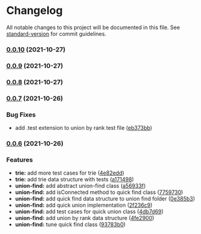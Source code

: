 # Changelog

All notable changes to this project will be documented in this file. See [standard-version](https://github.com/conventional-changelog/standard-version) for commit guidelines.

### [0.0.10](https://github.com/orkhan-huseyn/jollections/compare/v0.0.9...v0.0.10) (2021-10-27)

### [0.0.9](https://github.com/orkhan-huseyn/jollections/compare/v0.0.8...v0.0.9) (2021-10-27)

### [0.0.8](https://github.com/orkhan-huseyn/jollections/compare/v0.0.7...v0.0.8) (2021-10-27)

### [0.0.7](https://github.com/orkhan-huseyn/jollections/compare/v0.0.6...v0.0.7) (2021-10-26)


### Bug Fixes

* add .test extension to union by rank test file ([eb373bb](https://github.com/orkhan-huseyn/jollections/commit/eb373bb9a82faad573b4013c2e2a87543f62764c))

### [0.0.6](https://github.com/orkhan-huseyn/jollections/compare/v0.0.5...v0.0.6) (2021-10-26)


### Features

* **trie:** add more test cases for trie ([4e82edd](https://github.com/orkhan-huseyn/jollections/commit/4e82edd8faffaaf931e8262d2739c2c6290751c3))
* **trie:** add trie data structure with tests ([a171498](https://github.com/orkhan-huseyn/jollections/commit/a1714981f8ca334b4c12b07b4127a1f354af8684))
* **union-find:** add abstract union-find class ([a56933f](https://github.com/orkhan-huseyn/jollections/commit/a56933f474ddb8b0dfb93d4785e2b4a472597c06))
* **union-find:** add isConnected method to quick find class ([7759730](https://github.com/orkhan-huseyn/jollections/commit/775973039ceea68d2dc0303da5f8893d7292e70c))
* **union-find:** add quick find data structure to union find folder ([0e385b3](https://github.com/orkhan-huseyn/jollections/commit/0e385b3c658bc18999f5420205e90696d0b61b64))
* **union-find:** add quick union implementation ([2f236c9](https://github.com/orkhan-huseyn/jollections/commit/2f236c9ef58d0e1efc575374865e0990518f014a))
* **union-find:** add test cases for quick union class ([4db7d69](https://github.com/orkhan-huseyn/jollections/commit/4db7d69b86f63f6613a2aef63c93b70cec83744b))
* **union-find:** add union by rank data structure ([4fe2900](https://github.com/orkhan-huseyn/jollections/commit/4fe2900bfe51f55842c3e586f03f1bd5b4a24f75))
* **union-find:** tune quick find class ([93783b0](https://github.com/orkhan-huseyn/jollections/commit/93783b0184ecf321f2aa6939146bbfa62a908b84))
